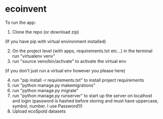 # ecoinvent

To run the app:

1. Clone the repo (or download zip)

(If you have pip with virtual environment installed)

2. On the project level (with apps, requirements.txt etc...) in the terminal run "virtualenv venv"
3. run "source venv/bin/activate" to activate the virtual env

(if you don't just run a virtual env however you please here)

4. run "pip install -r requirements.txt" to install project requirements
5. run "python manage.py makemigrations"
6. run "python manage.py migrate"
7. run "python manage.py runserver" to start up the server on localhost and login (password is hashed before storing and must have uppercase, symbol, number. I use Password1!)
8. Upload ecoSpold datasets
